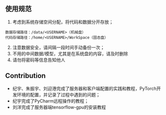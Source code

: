 ## 使用规范

1. 考虑到系统存储空间分配，将代码和数据分开存放；

```
数据存储路径：/data/<USERNAME>（机械盘）
代码存储路径：/home/<USERNAME>/WorkSpace（固态盘）
```

2. 注意数据安全，请间隔一段时间手动备份一次；
3. 不用的中间数据/模型，尤其是在系统盘的内容，请及时删除
4. 请勿将密码等信息告知他人

## Contribution

- 纪宇、朱振宇、刘迎港完成了服务器和客户端配置的实践和教程，PyTorch开发环境的配置，并记录了过程中遇到的问题；
- 纪宇完成了PyCharm远程操作的教程；
- 刘洋完成了服务器端tensorflow-gpu的安装教程